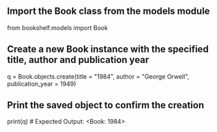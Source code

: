 ## Import the Book class from the models module
from bookshelf.models import Book 

## Create a new Book instance with the specified title, author and publication year
q = Book.objects.create(title = "1984", author = "George Orwell", publication_year = 1949)

## Print the saved object to confirm the creation
print(q) # Expected Output: <Book: 1984>